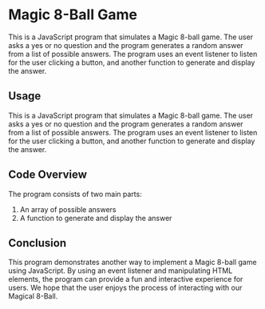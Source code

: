 # Magic 8-Ball Game
This is a JavaScript program that simulates a Magic 8-ball game. The user asks a yes or no question and the program generates a random answer from a list of possible answers. The program uses an event listener to listen for the user clicking a button, and another function to generate and display the answer.

## Usage
This is a JavaScript program that simulates a Magic 8-ball game. The user asks a yes or no question and the program generates a random answer from a list of possible answers. The program uses an event listener to listen for the user clicking a button, and another function to generate and display the answer.

## Code Overview
The program consists of two main parts:
1. An array of possible answers
2. A function to generate and display the answer

## Conclusion
This program demonstrates another way to implement a Magic 8-ball game using JavaScript. By using an event listener and manipulating HTML elements, the program can provide a fun and interactive experience for users. We hope that the user enjoys the process of interacting with our Magical 8-Ball.
